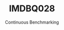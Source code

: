 ---
layout: default
title: IMDBQ028
subtitle: Continuous Benchmarking
selected: IMDB
expanded: Benchmarking
benchmark: /individual_results/IMDBQ028.html
---
